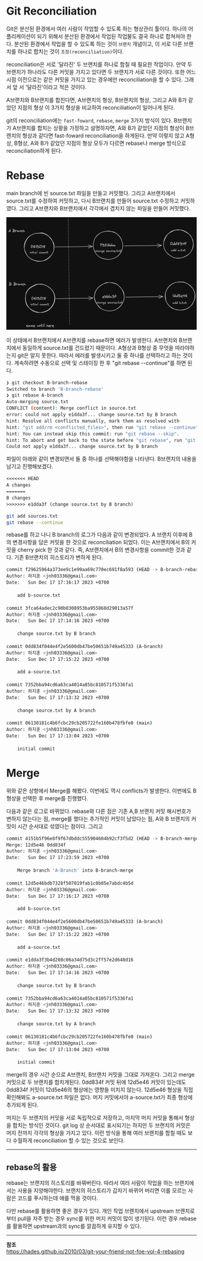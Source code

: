 # Git Reconciliation

Git은 분산된 환경에서 여러 사람이 작업할 수 있도록 하는 형상관리 툴이다. 하나의 어플리케이션이 되기 위해서 분산된 환경에서 작업된 작업물도 결국 하나로 합쳐져야 한다. 분산된 환경에서 작업을 할 수 있도록 하는 것이 `브랜치` 개념이고, 이 서로 다른 브랜치를 하나로 합치는 것이 `조정(reconciliation)`이다.

reconciliation은 서로 '달라진' 두 브랜치를 하나로 합칠 때 필요한 작업이다. 만약 두 브랜치가 하나라도 다른 커밋을 가지고 있다면 두 브랜치가 서로 다른 것이다. 또한 어느 시점 이전으로는 같은 커밋을 가지고 있는 경우에만 reconciliation을 할 수 있다. 그래서 앞 서 '달라진'이라고 적은 것이다.

A브랜치와 B브랜치를 합친다면, A브랜치의 형상, B브랜치의 형상, 그리고 A와 B가 같았던 지점의 형상 이 3가지 형상을 비교하여 reconciliation이 일어나게 된다.

git의 reconciliation에는 `fast-foward`, `rebase`, `merge` 3가지 방식이 있다. B브랜치가 A브랜치를 합치는 상황을 가정하고 설명하자면, A와 B가 같았던 지점의 형상이 B브랜치의 형상과 같다면 fast-foward reconciliation을 하게된다. 만약 이렇지 않고 A형상, B형상, A와 B가 같았던 지점의 형상 모두가 다르면 rebase나 merge 방식으로 reconciliation하게 된다.

# Rebase

main branch에 빈 source.txt 파일을 만들고 커밋했다. 그리고 A브랜치에서 source.txt를 수정하여 커밋하고, 다시 B브랜치를 만들어 source.txt 수정하고 커밋하였다. 그리고 A브랜치와 B브랜치에서 각각에서 겹치지 않는 파일을 만들어 커밋했다.

<div style="text-align: center;">
    <img src="https://raw.githubusercontent.com/habibi03336/case-study/master/2023-12-17-git-reconciliation/img/branch.png" alt="branches" width="800"/>
</div>

이 상태에서 B브랜치에서 A브랜치를 rebase하면 에러가 발생한다. A브랜치와 B브랜치에서 동일하게 source.txt를 건드렸기 때문이다. A형상과 B형상 중 무엇을 따라야하는지 git은 알지 못한다. 따라서 에러를 발생시키고 둘 중 하나를 선택하라고 하는 것이다. 계속하려면 수동으로 선택 및 스테이징 한 후 "git rebase --continue"를 하면 된다.

```bash
❯ git checkout B-branch-rebase
Switched to branch 'B-branch-rebase'
❯ git rebase A-branch
Auto-merging source.txt
CONFLICT (content): Merge conflict in source.txt
error: could not apply e1dda3f... change source.txt by B branch
hint: Resolve all conflicts manually, mark them as resolved with
hint: "git add/rm <conflicted_files>", then run "git rebase --continue".
hint: You can instead skip this commit: run "git rebase --skip".
hint: To abort and get back to the state before "git rebase", run "git rebase --abort".
Could not apply e1dda3f... change source.txt by B branch
```

파일이 아래와 같이 변경되면서 둘 중 하나를 선택해야함을 나타낸다. B브랜치의 내용을 남기고 진행해보겠다.

```txt
<<<<<<< HEAD
A changes
=======
B changes
>>>>>>> e1dda3f (change source.txt by B branch)
```

```bash
git add sources.txt
git rebase --continue
```

rebase를 하고 나니 B branch의 로그가 다음과 같이 변경되었다. A 브랜치 이후에 B의 변경사항을 담은 커밋을 한 것으로 reconciliation 되었다. 이는 A브랜치에서 B의 커밋을 cherry pick 한 것과 같다. 즉, A브랜치에서 B의 변경사항을 commit한 것과 같다. 기존 B브랜치의 히스토리가 변하게 된다.

```bash
commit f29625964a373ee9c1e99aa69c770ec691f8a593 (HEAD -> B-branch-rebase)
Author: 하지훈 <jnh03336@gmail.com>
Date:   Sun Dec 17 17:16:17 2023 +0700

    add b-source.txt

commit 3fca64adec2c90b0308953ba955868d29013a57f
Author: 하지훈 <jnh03336@gmail.com>
Date:   Sun Dec 17 17:14:16 2023 +0700

    change source.txt by B branch

commit 0dd834f044e4f2e5600db47be50651b749a45333 (A-branch)
Author: 하지훈 <jnh03336@gmail.com>
Date:   Sun Dec 17 17:15:22 2023 +0700

    add a-source.txt

commit 7352bba94cd6a63ca4014a85bc810571f5336fa1
Author: 하지훈 <jnh03336@gmail.com>
Date:   Sun Dec 17 17:13:32 2023 +0700

    change source.txt by A branch

commit 06130181c4b6fcbc29cb205722fe160b478fbfe0 (main)
Author: 하지훈 <jnh03336@gmail.com>
Date:   Sun Dec 17 17:13:04 2023 +0700

    initial commit
```

# Merge

위와 같은 상항에서 Merge를 해봤다. 이번에도 역시 conflicts가 발생한다. 이번에도 B 형상을 선택한 후 merge를 진행했다.

다음과 같은 로그로 바뀌었다. rebase와 다른 점은 기존 A,B 브랜치 커밋 해시번호가 변하지 않는다는 점, merge를 했다는 추가적인 커밋이 남았다는 점, A와 B 브랜치의 커밋이 시간 순서대로 섞였다는 점이다. 그리고

```bash
commit 4151b5f96e8f9f67dbddc555904604b92cf3f5d2 (HEAD -> B-branch-merge)
Merge: 12d5e46 0dd834f
Author: 하지훈 <jnh03336@gmail.com>
Date:   Sun Dec 17 17:23:59 2023 +0700

    Merge branch 'A-Branch' into B-branch-merge

commit 12d5e46bdb7328f507019fab1c0b05e7abdc4b5d
Author: 하지훈 <jnh03336@gmail.com>
Date:   Sun Dec 17 17:16:17 2023 +0700

    add b-source.txt

commit 0dd834f044e4f2e5600db47be50651b749a45333 (A-branch)
Author: 하지훈 <jnh03336@gmail.com>
Date:   Sun Dec 17 17:15:22 2023 +0700

    add a-source.txt

commit e1dda3f3b4d208c06a34d75d3c2ff57e2d648d16
Author: 하지훈 <jnh03336@gmail.com>
Date:   Sun Dec 17 17:14:16 2023 +0700

    change source.txt by B branch

commit 7352bba94cd6a63ca4014a85bc810571f5336fa1
Author: 하지훈 <jnh03336@gmail.com>
Date:   Sun Dec 17 17:13:32 2023 +0700

    change source.txt by A branch

commit 06130181c4b6fcbc29cb205722fe160b478fbfe0 (main)
Author: 하지훈 <jnh03336@gmail.com>
Date:   Sun Dec 17 17:13:04 2023 +0700

    initial commit
```

merge의 경우 시간 순으로 A브랜치, B브랜치 커밋을 그대로 가져온다. 그리고 merge 커밋으로 두 브랜치를 합치게된다. 0dd834f 커밋 뒤에 12d5e46 커밋이 있는데도 0dd834f 커밋이 12d5e46의 형상에는 영향을 미치지 않는다. 12d5e46 형상을 직접 확인해봐도 a-source.txt 파일은 없다. 머지 커밋에서야 a-source.txt가 최종 형상에 추가되게 된다.

머지는 두 브랜치의 커밋을 서로 독립적으로 저장하고, 마지막 머지 커밋을 통해서 형상을 합치는 방식인 것이다. git log 상 순서대로 표시되기는 하지만 두 브랜치의 커밋은 머지 전까지 각각의 형상을 가지고 있다. 이런 방식을 통해 여러 브랜치를 합칠 때도 보다 수월하게 reconciliation 할 수 있는 것으로 보인다.

---

## rebase의 활용

rebase는 브랜치의 히스토리를 바꿔버린다. 따라서 여러 사람이 작업을 하는 브랜치에서는 사용을 지양해야한다. 브랜치의 히스토리가 갑자기 바뀌어 버리면 이를 모르는 사람은 코드를 푸시하는데 애를 먹을 것이다.

다만 rebase를 활용하면 좋은 경우가 있다. 개인 작업 브랜치에서 upstream 브랜치로부터 pull을 자주 받는 경우 sync를 위한 머지 커밋이 많이 생기된다. 이런 경우 rebase를 활용하면 upstream과의 sync를 깔끔하게 유지할 수 있다.

---

**참조**  
<https://hades.github.io/2010/03/git-your-friend-not-foe-vol-4-rebasing>
